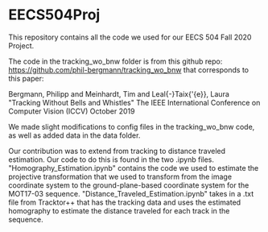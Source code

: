 # EECS504Proj

This repository contains all the code we used for our EECS 504 Fall 2020 Project.

The code in the tracking_wo_bnw folder is from this github repo: https://github.com/phil-bergmann/tracking_wo_bnw that corresponds to this paper: 

Bergmann, Philipp and Meinhardt, Tim and Leal{-}Taix{\'{e}}, Laura "Tracking Without Bells and Whistles" The IEEE International Conference on Computer Vision (ICCV) October 2019

We made slight modifications to config files in the tracking_wo_bnw code, as well as added data in the data folder.

Our contribution was to extend from tracking to distance traveled estimation. Our code to do this is found in the two .ipynb files. "Homography_Estimation.ipynb" contains the code we used to estimate the projective transformation that we used to transform from the image coordinate system to the ground-plane-based coordinate system for the MOT17-03 sequence. "Distance_Traveled_Estimation.ipynb" takes in a .txt file from Tracktor++ that has the tracking data and uses the estimated homography to estimate the distance traveled for each track in the sequence.
